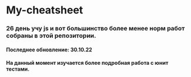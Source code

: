 # My-cheatsheet
### 26 день учу js и вот большинство более менее норм работ собраны в этой репозитории.

#### Последнее обновление: 30.10.22

#### На данный момент изучается более подробная работа с юнит тестами.
